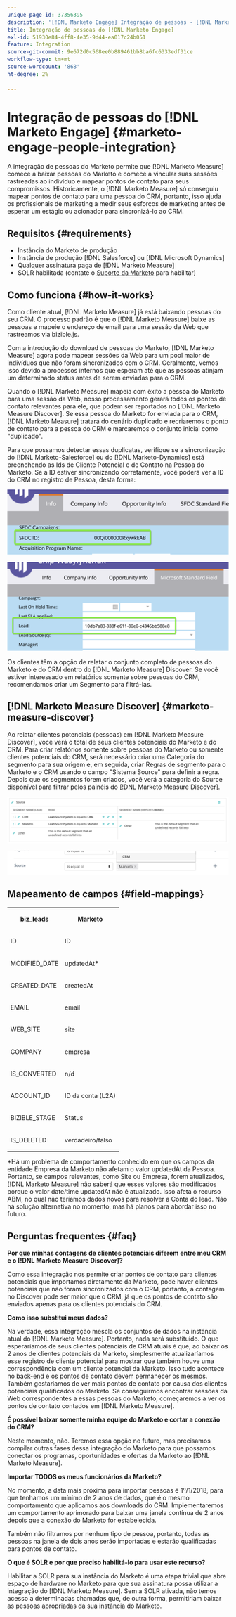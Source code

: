 ```yaml
---
unique-page-id: 37356395
description: '[!DNL Marketo Engage] Integração de pessoas - [!DNL Marketo Measure]'
title: Integração de pessoas do [!DNL Marketo Engage]
exl-id: 51930e84-4ff8-4e35-9d44-ea017c24b051
feature: Integration
source-git-commit: 9e672d0c568ee0b889461bb8ba6fc6333edf31ce
workflow-type: tm+mt
source-wordcount: '868'
ht-degree: 2%

---
```


# Integração de pessoas do [!DNL Marketo Engage] {#marketo-engage-people-integration}

A integração de pessoas do Marketo permite que [!DNL Marketo Measure] comece a baixar pessoas do Marketo e comece a vincular suas sessões rastreadas ao indivíduo e mapear pontos de contato para seus compromissos. Historicamente, o [!DNL Marketo Measure] só conseguiu mapear pontos de contato para uma pessoa do CRM, portanto, isso ajuda os profissionais de marketing a medir seus esforços de marketing antes de esperar um estágio ou acionador para sincronizá-lo ao CRM.

## Requisitos {#requirements}

* Instância do Marketo de produção
* Instância de produção [!DNL Salesforce] ou [!DNL Microsoft Dynamics]
* Qualquer assinatura paga de [!DNL Marketo Measure]
* SOLR habilitada (contate o [Suporte da Marketo](https://nation.marketo.com/t5/Support/ct-p/Support) para habilitar)

## Como funciona {#how-it-works}

Como cliente atual, [!DNL Marketo Measure] já está baixando pessoas do seu CRM. O processo padrão é que o [!DNL Marketo Measure] baixe as pessoas e mapeie o endereço de email para uma sessão da Web que rastreamos via bizible.js.

Com a introdução do download de pessoas do Marketo, [!DNL Marketo Measure] agora pode mapear sessões da Web para um pool maior de indivíduos que não foram sincronizados com o CRM. Geralmente, vemos isso devido a processos internos que esperam até que as pessoas atinjam um determinado status antes de serem enviadas para o CRM.

Quando o [!DNL Marketo Measure] mapeia com êxito a pessoa do Marketo para uma sessão da Web, nosso processamento gerará todos os pontos de contato relevantes para ele, que podem ser reportados no [!DNL Marketo Measure Discover]. Se essa pessoa do Marketo for enviada para o CRM, [!DNL Marketo Measure] tratará do cenário duplicado e recriaremos o ponto de contato para a pessoa do CRM e marcaremos o conjunto inicial como &quot;duplicado&quot;.

Para que possamos detectar essas duplicatas, verifique se a sincronização do [!DNL Marketo-Salesforce] ou do [!DNL Marketo-Dynamics] está preenchendo as Ids de Cliente Potencial e de Contato na Pessoa do Marketo. Se a ID estiver sincronizando corretamente, você poderá ver a ID do CRM no registro de Pessoa, desta forma:

![](assets/5a.png)

![](assets/5b.png)

Os clientes têm a opção de relatar o conjunto completo de pessoas do Marketo e do CRM dentro do [!DNL Marketo Measure] Discover. Se você estiver interessado em relatórios somente sobre pessoas do CRM, recomendamos criar um Segmento para filtrá-las.

## [!DNL Marketo Measure Discover] {#marketo-measure-discover}

Ao relatar clientes potenciais (pessoas) em [!DNL Marketo Measure Discover], você verá o total de seus clientes potenciais do Marketo e do CRM. Para criar relatórios somente sobre pessoas do Marketo ou somente clientes potenciais do CRM, será necessário criar uma Categoria do segmento para sua origem e, em seguida, criar Regras de segmento para o Marketo e o CRM usando o campo &quot;Sistema Source&quot; para definir a regra. Depois que os segmentos forem criados, você verá a categoria do Source disponível para filtrar pelos painéis do [!DNL Marketo Measure Discover].

![](assets/bizible-discover-1.png)

![](assets/bizible-discover-2.png)

## Mapeamento de campos {#field-mappings}

<table> 
 <colgroup> 
  <col> 
  <col> 
 </colgroup> 
 <tbody> 
  <tr> 
   <th><p><strong>biz_leads</strong></p></th> 
   <th><p><strong>Marketo</strong></p></th> 
  </tr> 
  <tr> 
   <td><p>ID</p></td> 
   <td><p>ID</p></td> 
  </tr> 
  <tr> 
   <td><p>MODIFIED_DATE</p></td> 
   <td><p>updatedAt<strong>*</strong></p></td> 
  </tr> 
  <tr> 
   <td><p>CREATED_DATE</p></td> 
   <td><p>createdAt</p></td> 
  </tr> 
  <tr> 
   <td><p>EMAIL</p></td> 
   <td><p>email</p></td> 
  </tr> 
  <tr> 
   <td><p>WEB_SITE</p></td> 
   <td><p>site</p></td> 
  </tr> 
  <tr> 
   <td><p>COMPANY</p></td> 
   <td><p>empresa</p></td> 
  </tr> 
  <tr> 
   <td><p>IS_CONVERTED</p></td> 
   <td><p>n/d</p></td> 
  </tr> 
  <tr> 
   <td><p>ACCOUNT_ID</p></td> 
   <td><p>ID da conta (L2A)</p></td> 
  </tr> 
  <tr> 
   <td><p>BIZIBLE_STAGE</p></td> 
   <td><p>Status</p></td> 
  </tr> 
  <tr> 
   <td><p>IS_DELETED</p></td> 
   <td><p>verdadeiro/falso</p></td> 
  </tr> 
 </tbody> 
</table>

*Há um problema de comportamento conhecido em que os campos da entidade Empresa da Marketo não afetam o valor updatedAt da Pessoa. Portanto, se campos relevantes, como Site ou Empresa, forem atualizados, [!DNL Marketo Measure] não saberá que esses valores são modificados porque o valor date/time updatedAt não é atualizado. Isso afeta o recurso ABM, no qual não teríamos dados novos para resolver a Conta do lead. Não há solução alternativa no momento, mas há planos para abordar isso no futuro.

## Perguntas frequentes {#faq}

**Por que minhas contagens de clientes potenciais diferem entre meu CRM e o [!DNL Marketo Measure Discover]?**

Como essa integração nos permite criar pontos de contato para clientes potenciais que importamos diretamente da Marketo, pode haver clientes potenciais que não foram sincronizados com o CRM, portanto, a contagem no Discover pode ser maior que o CRM, já que os pontos de contato são enviados apenas para os clientes potenciais do CRM.

**Como isso substitui meus dados?**

Na verdade, essa integração mescla os conjuntos de dados na instância atual do [!DNL Marketo Measure]. Portanto, nada será substituído. O que esperaríamos de seus clientes potenciais de CRM atuais é que, ao baixar os 2 anos de clientes potenciais da Marketo, simplesmente atualizaríamos esse registro de cliente potencial para mostrar que também houve uma correspondência com um cliente potencial da Marketo. Isso tudo acontece no back-end e os pontos de contato devem permanecer os mesmos. Também gostaríamos de ver mais pontos de contato por causa dos clientes potenciais qualificados do Marketo. Se conseguirmos encontrar sessões da Web correspondentes a essas pessoas do Marketo, começaremos a ver os pontos de contato contados em [!DNL Marketo Measure].

**É possível baixar somente minha equipe do Marketo e cortar a conexão do CRM?**

Neste momento, não. Teremos essa opção no futuro, mas precisamos compilar outras fases dessa integração do Marketo para que possamos conectar os programas, oportunidades e ofertas da Marketo ao [!DNL Marketo Measure].

**Importar TODOS os meus funcionários da Marketo?**

No momento, a data mais próxima para importar pessoas é 1º/1/2018, para que tenhamos um mínimo de 2 anos de dados, que é o mesmo comportamento que aplicamos aos downloads do CRM. Implementaremos um comportamento aprimorado para baixar uma janela contínua de 2 anos depois que a conexão do Marketo for estabelecida.

Também não filtramos por nenhum tipo de pessoa, portanto, todas as pessoas na janela de dois anos serão importadas e estarão qualificadas para pontos de contato.

**O que é SOLR e por que preciso habilitá-lo para usar este recurso?**

Habilitar a SOLR para sua instância do Marketo é uma etapa trivial que abre espaço de hardware no Marketo para que sua assinatura possa utilizar a integração do [!DNL Marketo Measure]. Sem a SOLR ativada, não temos acesso a determinadas chamadas que, de outra forma, permitiriam baixar as pessoas apropriadas da sua instância do Marketo.
